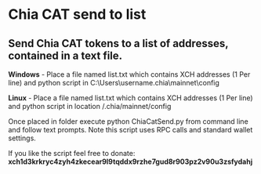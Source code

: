 # Chia CAT send to list
## Send Chia CAT tokens to a list of addresses, contained in a text file.

**Windows** - Place a file named list.txt which contains XCH addresses (1 Per line) and python script in C:\Users\username\.chia\mainnet\config

**Linux** - Place a file named list.txt which contains XCH addresses (1 Per line) and python script in location /.chia/mainnet/config

Once placed in folder execute python ChiaCatSend.py from command line and follow text prompts. Note this script uses RPC calls and standard wallet settings.


If you like the script feel free to donate: **xch1d3krkryc4zyh4zkecear9l9tqddx9rzhe7gud8r903pz2v90u3zsfydahj**
